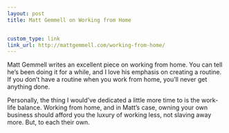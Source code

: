 ```yaml
---
layout: post
title: Matt Gemmell on Working from Home


custom_type: link
link_url: http://mattgemmell.com/working-from-home/
---
```


Matt Gemmell writes an excellent piece on working from home. You can tell he’s been doing it for a while, and I love his emphasis on creating a routine. If you don’t have a routine when you work from home, you’ll never get anything done.

Personally, the thing I would’ve dedicated a little more time to is the work-life balance. Working from home, and in Matt’s case, owning your own business should afford you the luxury of working less, not slaving away more. But, to each their own.
